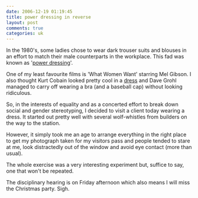 ```yaml
---
date: 2006-12-19 01:19:45
title: power dressing in reverse
layout: post
comments: true
categories: uk
---
```

In the 1980's, some ladies chose to wear dark trouser suits and
blouses in an effort to match their male counterparts in the
workplace. This fad was known as
'[power dressing](http://news.bbc.co.uk/1/hi/business/2815859.stm)'.

One of my least favourite films is 'What Women Want' starring Mel
Gibson. I also thought Kurt Cobain looked pretty cool in a
[dress](http://youtube.com/watch?v=2UuZ848W51A) and Dave Grohl managed
to carry off wearing a bra (and a baseball cap) without looking
ridiculous.

So, in the interests of equality and as a concerted effort to break down
social and gender stereotyping, I decided to visit a client today
wearing a dress. It started out pretty well with several wolf-whistles
from builders on the way to the station.

However, it simply took me an age to arrange everything in the right
place to get my photograph taken for my visitors pass and people tended
to stare at me, look distractedly out of the window and avoid eye
contact (more than usual).

The whole exercise was a very interesting experiment but, suffice to
say, one that won't be repeated.

The disciplinary hearing is on Friday afternoon which also means I will
miss the Christmas party. Sigh.
